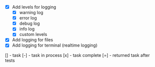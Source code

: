 - [X] Add levels for logging
  - [x] warning log
  - [x] error log
  - [x] debug log
  - [x] info log
  - [X] custom levels
- [x] Add logging for files
- [x] Add logging for terminal (realtime logging)

[] - task
[-] - task in process
[x] - task complete
[=] - returned task after tests
